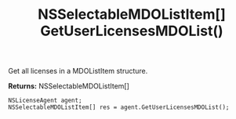 ﻿---
uid: crmscript_ref_NSLicenseAgent_GetUserLicensesMDOList
title: NSSelectableMDOListItem[] GetUserLicensesMDOList()
intellisense: NSLicenseAgent.GetUserLicensesMDOList
keywords: NSLicenseAgent, GetUserLicensesMDOList
so.topic: reference
---

Get all licenses in a MDOListItem structure.


**Returns:** NSSelectableMDOListItem[]

```crmscript
NSLicenseAgent agent;
NSSelectableMDOListItem[] res = agent.GetUserLicensesMDOList();
```

